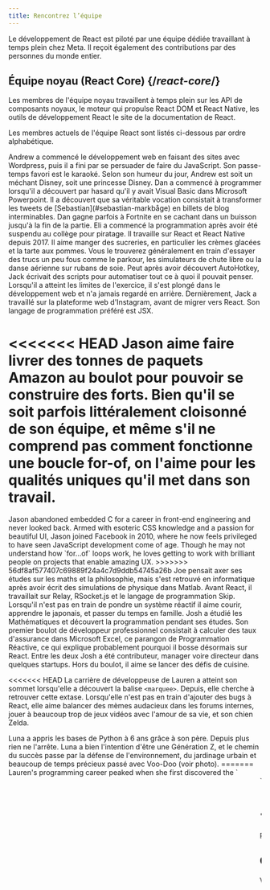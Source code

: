 ```yaml
---
title: Rencontrez l’équipe
---
```


<Intro>

Le développement de React est piloté par une équipe dédiée travaillant à temps plein chez Meta.  Il reçoit également des contributions par des personnes du monde entier.

</Intro>

## Équipe noyau (React Core) {/*react-core*/}

Les membres de l'équipe noyau travaillent à temps plein sur les API de composants noyaux, le moteur qui propulse React DOM et React Native, les outils de développement React le site de la documentation de React.

Les membres actuels de l'équipe React sont listés ci-dessous par ordre alphabétique.

<TeamMember name="Andrew Clark" permalink="andrew-clark" photo="/images/team/acdlite.jpg" github="acdlite" twitter="acdlite" threads="acdlite" title="Ingénieur chez Vercel">
    Andrew a commencé le développement web en faisant des sites avec Wordpress, puis il a fini par se persuader de faire du JavaScript.  Son passe-temps favori est le karaoké.  Selon son humeur du jour, Andrew est soit un méchant Disney, soit une princesse Disney.
</TeamMember>

<TeamMember name="Dan Abramov" permalink="dan-abramov" photo="/images/team/gaearon.jpg" github="gaearon" twitter="dan_abramov2" title="Ingénieur indépendant">
    Dan a commencé à programmer lorsqu'il a découvert par hasard qu'il y avait Visual Basic dans Microsoft Powerpoint.  Il a découvert que sa véritable vocation consistait à transformer les tweets de [Sebastian](#sebastian-markbåge) en billets de blog interminables. Dan gagne parfois à Fortnite en se cachant dans un buisson jusqu'à la fin de la partie.
</TeamMember>

<TeamMember name="Eli White" permalink="eli-white" photo="/images/team/eli-white.jpg" github="TheSavior" twitter="Eli_White" threads="elicwhite" title="Manager d’ingénieurs chez Meta">
    Eli a commencé la programmation après avoir été suspendu au collège pour piratage.  Il travaille sur React et React Native depuis 2017. Il aime manger des sucreries, en particulier les crèmes glacées et la tarte aux pommes. Vous le trouverez généralement en train d'essayer des trucs un peu fous comme le parkour, les simulateurs de chute libre ou la danse aérienne sur rubans de soie.
</TeamMember>

<TeamMember name="Jack Pope" permalink="jack-pope" photo="/images/team/jack-pope.jpg" github="jackpope" personal="jackpope.me" title="Ingénieur chez Meta">
    Peut après avoir découvert AutoHotkey, Jack écrivait des scripts pour automatiser tout ce à quoi il pouvait penser.  Lorsqu'il a atteint les limites de l'exercice, il s'est plongé dans le développement web et n'a jamais regardé en arrière.  Dernièrement, Jack a travaillé sur la plateforme web d'Instagram, avant de migrer vers React.  Son langage de programmation préféré est JSX.
</TeamMember>

<<<<<<< HEAD
<TeamMember name="Jason Bonta" permalink="jason-bonta" photo="/images/team/jasonbonta.jpg" threads="someextent" title="Manager d’ingénieurs chez Meta">
    Jason aime faire livrer des tonnes de paquets Amazon au boulot pour pouvoir se construire des forts. Bien qu'il se soit parfois littéralement cloisonné de son équipe, et même s'il ne comprend pas comment fonctionne une boucle for-of, on l'aime pour les qualités uniques qu'il met dans son travail.
=======
<TeamMember name="Jason Bonta" permalink="jason-bonta" photo="/images/team/jasonbonta.jpg" threads="someextent" title="Engineering Manager at Meta">
    Jason abandoned embedded C for a career in front-end engineering and never looked back. Armed with esoteric CSS knowledge and a passion for beautiful UI, Jason joined Facebook in 2010, where he now feels privileged to have seen JavaScript development come of age. Though he may not understand how `for...of` loops work, he loves getting to work with brilliant people on projects that enable amazing UX.
>>>>>>> 56df8af577407c69889f24a4c7d9ddb54745a26b
</TeamMember>

<TeamMember name="Joe Savona" permalink="joe-savona" photo="/images/team/joe.jpg" github="josephsavona" twitter="en_JS" threads="joesavona" title="Ingénieur chez Meta">
    Joe pensait axer ses études sur les maths et la philosophie, mais s'est retrouvé en informatique après avoir écrit des simulations de physique dans Matlab.  Avant React, il travaillait sur Relay, RSocket.js et le langage de programmation Skip.  Lorsqu'il n'est pas en train de pondre un système réactif il aime courir, apprendre le japonais, et passer du temps en famille.
</TeamMember>

<TeamMember name="Josh Story" permalink="josh-story" photo="/images/team/josh.jpg" github="gnoff" twitter="joshcstory" title="Ingénieur chez Vercel">
    Josh a étudié les Mathématiques et découvert la programmation pendant ses études.  Son premier boulot de développeur professionnel consistait à calculer des taux d'assurance dans Microsoft Excel, ce parangon de Programmation Réactive, ce qui explique probablement pourquoi il bosse désormais sur React. Entre les deux Josh a été contributeur, manager voire directeur dans quelques startups.  Hors du boulot, il aime se lancer des défis de cuisine.
</TeamMember>

<<<<<<< HEAD
<TeamMember name="Lauren Tan" permalink="lauren-tan" photo="/images/team/lauren.jpg" github="poteto" twitter="potetotes" threads="potetotes" personal="no.lol" title="Ingénieure chez Meta">
    La carrière de développeuse de Lauren a atteint son sommet lorsqu'elle a découvert la balise `<marquee>`. Depuis, elle cherche à retrouver cette extase.  Lorsqu'elle n'est pas en train d'ajouter des bugs à React, elle aime balancer des mèmes audacieux dans les forums internes, jouer à beaucoup trop de jeux vidéos avec l'amour de sa vie, et son chien Zelda.
</TeamMember>

<TeamMember name="Luna Wei" permalink="luna-wei" photo="/images/team/luna-wei.jpg" github="lunaleaps" twitter="lunaleaps" threads="lunaleaps" title="Ingénieure chez Meta">
    Luna a appris les bases de Python à 6 ans grâce à son père. Depuis plus rien ne l'arrête. Luna a bien l'intention d'être une Génération Z, et le chemin du succès passe par la défense de l'environnement, du jardinage urbain et beaucoup de temps précieux passé avec Voo-Doo (voir photo).
=======
<TeamMember name="Lauren Tan" permalink="lauren-tan" photo="/images/team/lauren.jpg" github="poteto" twitter="potetotes" threads="potetotes" personal="no.lol" title="Engineer at Meta">
    Lauren's programming career peaked when she first discovered the `<marquee>` tag. She’s been chasing that high ever since. She studied Finance instead of CS in college, so she learned to code using Excel instead of Java. Lauren enjoys dropping cheeky memes in chat, playing video games with her partner, and petting her dog Zelda.
</TeamMember>

<TeamMember name="Luna Wei" permalink="luna-wei" photo="/images/team/luna-wei.jpg" github="lunaleaps" twitter="lunaleaps" threads="lunaleaps" title="Engineer at Meta">
    Luna first learnt the fundamentals of python at the age of 6 from her father. Since then, she has been unstoppable. Luna aspires to be a gen z, and the road to success is paved with environmental advocacy, urban gardening and lots of quality time with her Voo-Doo’d (as pictured).
>>>>>>> 56df8af577407c69889f24a4c7d9ddb54745a26b
</TeamMember>

<TeamMember name="Matt Carroll" permalink="matt-carroll" photo="/images/team/matt-carroll.png" github="mattcarrollcode" twitter="mattcarrollcode" threads="mattcarrollcode" title="Developer Advocate chez Meta">
    Matt est tombé par hasard dans le code, et depuis il adore créer grâce à des communautés des trucs qu'on ne peut pas créer tout seuls.  Avant React, il a travaillé sur YouTube, l'Assistant Google, Fuchsia, Google Cloud AI et Evernote.  Lorsqu'il n'est pas en train d'améliorer l'outillage des développeurs il aime la montagne, le jazz, et passer du temps en famille.
</TeamMember>

<TeamMember name="Mofei Zhang" permalink="mofei-zhang" photo="/images/team/mofei-zhang.png" github="mofeiZ" threads="z_mofei" title="Ingénieure chez Meta">
    Mofei a commencé à programmer dès qu'elle a réalisé que ça pouvait l'aider à tricher aux jeux vidéos.  Ses études se sont concentrées sur les systèmes d'exploitation (OS), mais elle aime aujourd'hui triturer React.  Hors du boulot, elle aime déboguer des problèmes d'escalade de bloc et planifier ses prochaines randonnées.
</TeamMember>

<TeamMember name="Noah Lemen" permalink="noah-lemen" photo="/images/team/noahlemen.jpg" github="noahlemen" twitter="noahlemen" threads="noahlemen" personal="noahle.men" title="Ingénieur chez Meta">
    Noah a commencé à s'intéresser à la programmation d'UI lors de ses études en technologies musicales à NYU. Chez Meta, il a travaillé sur des outils internes, des navigateurs, la performance web, et se concentre actuellement sur React.  Quand il n'est pas au boulot, Noah est généralement en train de triturer des synthétiseurs ou de passer du temps avec son chat.
</TeamMember>

<TeamMember name="Rick Hanlon" permalink="rick-hanlon" photo="/images/team/rickhanlonii.jpg" github="rickhanlonii" twitter="rickhanlonii" threads="rickhanlonii" personal="rickhanlon.codes" title="Ingénieur chez Meta">
    Ricky a étudié les maths théoriques puis s'est retrouvé on ne sait comment dans l'équipe React Native quelques années avant de rejoindre l'équipe React. Lorsqu'il n'est pas en train de coder, vous le trouverez à faire du snowboard, du vélo, de l'escalade, du golf, ou à fermer les tickets GitHub qui violent le gabarit demandé.
</TeamMember>

<<<<<<< HEAD
<TeamMember name="Sathya Gunasekaran " permalink="sathya-gunasekaran" photo="/images/team/sathya.jpg" github="gsathya" twitter="_gsathya" threads="gsathya.03" title="Ingénieur chez Meta">
    Sathya a détesté le *Dragon Book* durant ses études, et pourtant a fini par consacrer sa carrière aux compilateurs. Lorsqu'il n'est pas en train de compiler des composants React, soit il boit du café soit il mange encore un Dosa.
=======
<TeamMember name="Ruslan Lesiutin" permalink="ruslan-lesiutin" photo="/images/team/lesiutin.jpg" github="hoxyq" twitter="ruslanlesiutin" threads="lesiutin" title="Engineer at Meta">
    Ruslan's introduction to UI programming started when he was a kid by manually editing HTML templates for his custom gaming forums. Somehow, he ended up majoring in Computer Science. He enjoys music, games, and memes. Mostly memes.
</TeamMember>

<TeamMember name="Sathya Gunasekaran " permalink="sathya-gunasekaran" photo="/images/team/sathya.jpg" github="gsathya" twitter="_gsathya" threads="gsathya.03" title="Engineer at Meta">
    Sathya hated the Dragon Book in school but somehow ended up working on compilers all his career. When he's not compiling React components, he's either drinking coffee or eating yet another Dosa.
>>>>>>> 56df8af577407c69889f24a4c7d9ddb54745a26b
</TeamMember>

<TeamMember name="Sebastian Markbåge" permalink="sebastian-markbåge" photo="/images/team/sebmarkbage.jpg" github="sebmarkbage" twitter="sebmarkbage" threads="sebmarkbage" title="Ingénieur chez Vercel">
    Sébastien a étudié la psychologie. Il est généralement silencieux. Même lorsqu'il dit quelque chose, ça ne finit par avoir du sens pour le reste d'entre nous que quelques mois plus tard.  La véritable pronconciation de son nom de famille est « marc-bau-jai », mais il a fini par tolérer « marc-beige » par pur pragmatisme — une approche qu'il applique aussi à React.
</TeamMember>

<TeamMember name="Sebastian Silbermann" permalink="sebastian-silbermann" photo="/images/team/sebsilbermann.jpg" github="eps1lon" twitter="sebsilbermann" threads="sebsilbermann" title="Ingénieur chez Vercel">
    Sebastian a appris à programmer pour améliorer les jeux auxquels il jouait en cours dans son navigateur. Ça l'a amené à contribuer à énormément de code en logiciel libre. Lorsqu'il n'est pas en train de coder, il est très occupé à s'assurer qu'on ne le confond pas avec les autres Sebastian et Zilberman de la communauté React.
</TeamMember>

<TeamMember name="Seth Webster" permalink="seth-webster" photo="/images/team/seth.jpg" github="sethwebster" twitter="sethwebster" threads="sethwebster" personal="sethwebster.com" title="Manager d’ingénieurs chez Meta">
    Seth a commencé la programmation durant son enfance à Tucson, Arizona. Après l'école, il a chopé le virus de la musique et a passé environ 10 ans comme musicien de tournée avant de revenir au *travail*, en commençant par Intuit. Dans son temps libre, il aime [prendre des photos](https://www.sethwebster.com) et faire des vols de sauvetage d'animaux dans le Nord-Est des États-Unis.
</TeamMember>

<TeamMember name="Sophie Alpert" permalink="sophie-alpert" photo="/images/team/sophiebits.jpg" github="sophiebits" twitter="sophiebits" personal="sophiebits.com" title="Ingénieure indépendante">
    Quatre jours après la sortie de React, Sophie réécrivait l'intégralité de son projet d'alors pour s'en servir, ce qui avec le recul lui semble un brin téméraire. Après être devenue la principale contributrice au projet, elle s'est demandée pourquoi elle n'était pas payée par Facebook comme tous les autres et a officiellement rejoint l'équipe pour guider React à travers sa phase adolescente. Même si elle a quitté le poste il y a plusieurs années, on la trouve encore dans les forums de discussion de l'équipe où elle « ajoute de la valeur ».
</TeamMember>

<TeamMember name="Tianyu Yao" permalink="tianyu-yao" photo="/images/team/tianyu.jpg" github="tyao1" twitter="tianyu0" threads="sophiebits" title="Ingénieur chez Meta">
    Tianyu s'est intéressé aux ordinateurs dès l'enfance par amour des jeux vidéos. Il a donc étudié l'informatique et joue encore à des jeux pour enfants comme *League of Legends*. Lorsqu'il n'est pas devant son ordinateur, il aime jouer avec ses deux chatons, randonner et faire du kayak.
</TeamMember>

<TeamMember name="Yuzhi Zheng" permalink="yuzhi-zheng" photo="/images/team/yuzhi.jpg" github="yuzhi" twitter="yuzhiz" threads="yuzhiz" title="Manager d’ingénieurs chez Meta">
    Yuzhi a étudié l'informatique à l'école. Elle aimait cette gratification instantanée ressentie en voyant son code prendre vie sans avoir à être physiquement dans un laboratoire. Elle gère aujourd'hui l'organisation React. Avant cela, elle travaillait sur le framework de chargement de données Relay. Dans son temps libre, Yuzhi aime optimiser sa vie au travers du jardinage et de projets d'amélioration de sa maison.
</TeamMember>

## Contributeurs historiques {/*past-contributors*/}

Vous trouverez une liste des membres passés de l'équipe et d'autres personnes ayant significativement contribué à React au fil des ans dans la page des [remerciements](/community/acknowledgements).
